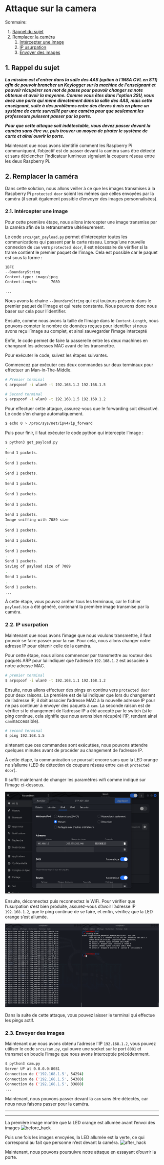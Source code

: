 # Attaque sur la camera

Sommaire:

1. [Rappel du sujet](#1-rappel-du-sujet)
2. [Remplacer la caméra](#2-remplacer-la-camera)
	1. [Intércepter une image](#21-intercepter-une-image)
	2. [IP usurpation](#22-ip-usurpation)
	3. [Envoyer des images](#23-envoyer-des-images)

## 1. Rappel du sujet

***La mission est d'entrer dans la salle des 4AS (option à l'INSA CVL en STI) afin de pouvoir brancher un Keylogger sur la machine de l'enseignant et pouvoir récupérer son mot de passe pour pouvoir changer sa note obtenue et avoir la moyenne. Comme vous êtes dans l'option 2SU, vous avez une porte qui mène directement dans la salle des 4AS, mais cette enseignant, suite à des problèmes entre des éleves à mis en place un système de carte surveillé par une caméra pour que seulement les professeurs puissent passer par la porte.***

***Pour que cette attaque soit indétectable, vous devez passer devant la caméra sans être vu, puis trouver un moyen de pirater le système de carte et ainsi ouvrir la porte.***

Maintenant que nous avons identifié comment les Raspberry Pi communiquent, l’objectif est de passer devant la caméra sans être détecté et sans déclencher l’indicateur lumineux signalant la coupure réseau entre les deux Raspberry Pi.

## 2. Remplacer la caméra

Dans cette solution, nous allons veiller à ce que les images transmises à la Raspberry Pi `protected door` soient les mêmes que celles envoyées par la caméra (il serait également possible d’envoyer des images personnalisées).

### 2.1. Intércepter une image

Pour cette première étape, nous allons intercepter une image transmise par la caméra afin de la retransmettre ultérieurement.

Le code `srcs/get_payload.py` permet d’intercepter toutes les communications qui passent par la carte réseau. Lorsqu’une nouvelle connexion de `cam` vers `protected door`, il est nécessaire de vérifier si la trame contient le premier paquet de l’image. Cela est possible car le paquet est sous la forme :

```text
1BFC
--BoundaryString
Content-type: image/jpeg
Content-Length:      7089

...
```

Nous avons la chaine `--BoundaryString` qui est toujours présente dans le premier paquet de l’image et qui reste constante. Nous pouvons donc nous baser sur cela pour l’identifier.

Ensuite, comme nous avons la taille de l’image dans le `Content-Length`, nous pouvons compter le nombre de données reçues pour identifier si nous avons reçu l’image au complet, et ainsi sauvegarder l’image intercepté

Enfin, le code permet de faire la passerelle entre les deux machines en changeant les adresses MAC avant de les transmettre.

Pour exécuter le code, suivez les étapes suivantes.

Commencez par exécuter ces deux commandes sur deux terminaux pour effectuer un Man-In-The-Middle.
```bash
# Premier terminal
$ arpspoof -i wlan0 -t 192.168.1.2 192.168.1.5
```

```bash
# Second terminal
$ arpspoof -i wlan0 -t 192.168.1.5 192.168.1.2
```

Pour effectuer cette attaque, assurez-vous que le forwarding soit désactivé. Le code s’en charge automatiquement.
```bash
$ echo 0 > /proc/sys/net/ipv4/ip_forward
``` 

Puis pour finir, il faut exécuter le code python qui intercepte l’image :
```bash
$ python3 get_payload.py
.
Send 1 packets.
.
Send 1 packets.
.
Send 1 packets.
.
Send 1 packets.
.
Send 1 packets.
.
Send 1 packets.
.
Send 1 packets.
Image sniffing with 7089 size
.
Send 1 packets.
.
Send 1 packets.
.
Send 1 packets.
.
Send 1 packets.
Saving of payload size of 7089
.
Send 1 packets.
.
Send 1 packets.
...
``` 

À cette étape, vous pouvez arrêter tous les terminaux, car le fichier `payload.bin` a été généré, contenant la première image transmise par la caméra.

### 2.2. IP usurpation

Maintenant que nous avons l’image que nous voulons transmettre, il faut pouvoir se faire passer pour la `cam`. Pour cela, nous allons changer notre adresse IP pour obtenir celle de la caméra.

Pour cette étape, nous allons commencer par transmettre au routeur des paquets ARP pour lui indiquer que l’adresse `192.168.1.2` est associée à notre adresse MAC.

```bash
# premier terminal
$ arpspoof -i wlan0 -t 192.168.1.1 192.168.1.2
```

Ensuite, nous allons effectuer des pings en continu vers `protected door` pour deux raisons. La première est de lui indiquer que lors du changement de l’adresse IP, il doit associer l’adresse MAC à la nouvelle adresse IP pour ne pas continuer à envoyer des paquets à `cam`. La seconde raison est de vérifier si le changement de l’adresse IP a été accepté par le
switch (si le ping continue, cela signifie que nous avons bien récupéré l’IP, rendant ainsi `cam`inaccessible).

```bash
# second terminal
$ ping 192.168.1.5
```

aintenant que ces commandes sont exécutées, nous pouvons attendre quelques minutes avant de procéder au changement de l’adresse IP.

À cette étape, la communication se poursuit encore sans que la LED orange ne s’allume (LED de détection de coupure réseau entre `cam` et `protected door`).

Il suffit maintenant de changer les paramètres wifi comme indiqué sur l’image ci-dessous.

![wifi_setting](./imgs/01_wifi_setting.png "wifi_setting")

Ensuite, déconnectez puis reconnectez le WiFi. Pour vérifier que l’usurpation s’est bien produite, assurez-vous d’avoir l’adresse IP `192.168.1.2`, que le ping continue de se faire, et enfin, vérifiez que la LED orange s’est allumée.

![verify_ip](./imgs/02_verify_ip.png "verify_ip")

Dans la suite de cette attaque, vous pouvez laisser le terminal qui effectue les pings actif.

### 2.3. Envoyer des images

Maintenant que nous avons obtenu l’adresse l'IP `192.168.1.2`, vous pouvez utiliser le code `srcs/cam.py`, qui ouvre une socket sur le port  `8081` et transmet en boucle l’image que nous avons interceptée précédemment.

```bash
$ python3 cam.py
Server UP at 0.0.0.0:8081
Connection de ('192.168.1.5', 54294)
Connection de ('192.168.1.5', 54308)
Connection de ('192.168.1.5', 33808)
...
```

Maintenant, nous pouvons passer devant la `cam`  sans être détectés, car nous nous faisons passer pour la caméra.

--------------------------------------------------------------------------------------

--------------------------------------------------------------------------------------

La première image montre que la LED orange est allumée avant l’envoi des images
![before_hack](./imgs/03_before_hack.png "before_hack")

Puis une fois les images envoyées, la LED allumée est la verte, ce qui correspond au fait que personne n’est devant la caméra.
![after_hack](./imgs/04_after_hack.png "after_hack")


Maintenant, nous pouvons poursuivre notre attaque en essayant d’ouvrir la porte.
